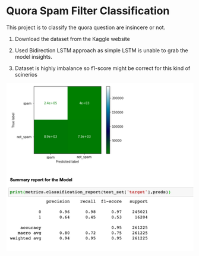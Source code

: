 # Quora Spam Filter Classification

This project is to classify the quora question are insincere or not.

1. Download the dataset from the Kaggle website

2. Used Bidirection LSTM approach as simple LSTM is unable to grab the model insights.

3. Dataset is highly imbalance so f1-score might be correct for this kind of scinerios

![Performance of the Model](https://github.com/Raavi-Santhosh/Quora-Spam-Classification/blob/master/Screen%20Shot%202020-05-12%20at%2012.07.12%20PM.png)
